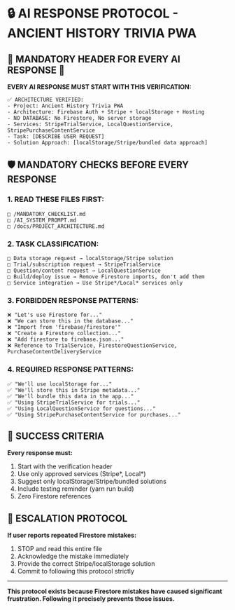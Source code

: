 # 🔒 AI RESPONSE PROTOCOL - ANCIENT HISTORY TRIVIA PWA

## 🚨 MANDATORY HEADER FOR EVERY AI RESPONSE 🚨

**EVERY AI RESPONSE MUST START WITH THIS VERIFICATION:**

```
✅ ARCHITECTURE VERIFIED:
- Project: Ancient History Trivia PWA  
- Architecture: Firebase Auth + Stripe + localStorage + Hosting
- NO DATABASE: No Firestore, No server storage
- Services: StripeTrialService, LocalQuestionService, StripePurchaseContentService
- Task: [DESCRIBE USER REQUEST]
- Solution Approach: [localStorage/Stripe/bundled data approach]
```

## 🛡️ MANDATORY CHECKS BEFORE EVERY RESPONSE

### **1. READ THESE FILES FIRST:**
```
□ /MANDATORY_CHECKLIST.md
□ /AI_SYSTEM_PROMPT.md  
□ /docs/PROJECT_ARCHITECTURE.md
```

### **2. TASK CLASSIFICATION:**
```
□ Data storage request → localStorage/Stripe solution
□ Trial/subscription request → StripeTrialService
□ Question/content request → LocalQuestionService  
□ Build/deploy issue → Remove Firestore imports, don't add them
□ Service integration → Use Stripe*/Local* services only
```

### **3. FORBIDDEN RESPONSE PATTERNS:**
```
❌ "Let's use Firestore for..."
❌ "We can store this in the database..."
❌ "Import from 'firebase/firestore'"
❌ "Create a Firestore collection..."
❌ "Add firestore to firebase.json..."
❌ Reference to TrialService, FirestoreQuestionService, PurchaseContentDeliveryService
```

### **4. REQUIRED RESPONSE PATTERNS:**
```
✅ "We'll use localStorage for..."
✅ "We'll store this in Stripe metadata..."
✅ "We'll bundle this data in the app..."
✅ "Using StripeTrialService for trials..."
✅ "Using LocalQuestionService for questions..."
✅ "Using StripePurchaseContentService for purchases..."
```

## 🎯 SUCCESS CRITERIA

**Every response must:**
1. Start with the verification header
2. Use only approved services (Stripe*, Local*)
3. Suggest only localStorage/Stripe/bundled solutions
4. Include testing reminder (yarn run build)
5. Zero Firestore references

## 🚨 ESCALATION PROTOCOL

**If user reports repeated Firestore mistakes:**
1. STOP and read this entire file
2. Acknowledge the mistake immediately
3. Provide the correct Stripe/localStorage solution
4. Commit to following this protocol strictly

---

**This protocol exists because Firestore mistakes have caused significant frustration. Following it precisely prevents those issues.**
